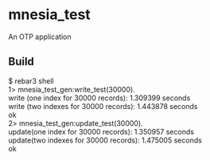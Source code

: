 mnesia_test  
=====  
  
An OTP application  
  
Build  
-----  
  
$ rebar3 shell  
1> mnesia_test_gen:write_test(30000).  
write (one index for 30000 records): 1.309399 seconds  
write (two indexes for 30000 records): 1.443878 seconds  
ok  
2> mnesia_test_gen:update_test(30000).  
update(one index for 30000 records): 1.350957 seconds  
update(two indexes for 30000 records): 1.475005 seconds  
ok  
  
  
